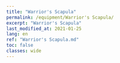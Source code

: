 ```yaml
---
title: "Warrior's Scapula"
permalink: /equipment/Warrior's Scapula/
excerpt: "Warrior's Scapula"
last_modified_at: 2021-01-25
lang: en
ref: "Warrior's Scapula.md"
toc: false
classes: wide
---
```


